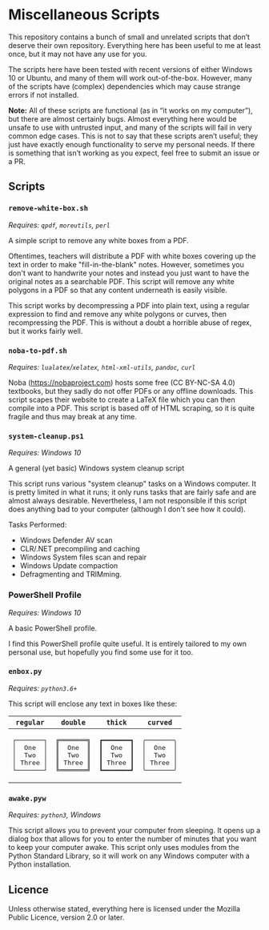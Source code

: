 Miscellaneous Scripts
====================

This repository contains a bunch of small and unrelated scripts that don’t deserve their own repository. Everything here has been useful to me at least once, but it may not have any use for you. 

The scripts here have been tested with recent versions of either Windows 10 or Ubuntu, and many of them will work out-of-the-box. However, many of the scripts have (complex) dependencies which may cause strange errors if not installed.

**Note:** All of these scripts are functional (as in “it works on my computer”), but there are almost certainly bugs. Almost everything here would be unsafe to use with untrusted input, and many of the scripts will fail in very common edge cases. This is not to say that these scripts aren’t useful; they just have exactly enough functionality to serve my personal needs. If there is something that isn’t working as you expect, feel free to submit an issue or a PR.

Scripts
-------

### `remove-white-box.sh`
_Requires: `qpdf`, `moreutils`, `perl`_

A simple script to remove any white boxes from a PDF. 

Oftentimes, teachers will distribute a PDF with white boxes covering
up the text in order to make "fill-in-the-blank" notes. However,
sometimes you don't want to handwrite your notes and instead you just
want to have the original notes as a searchable PDF. This script will
remove any white polygons in a PDF so that any content underneath is
easily visible. 

This script works by decompressing a PDF into plain text, using a
regular expression to find and remove any white polygons or curves,
then recompressing the PDF. This is without a doubt a horrible abuse
of regex, but it works fairly well.

### `noba-to-pdf.sh`
_Requires: `lualatex`/`xelatex`, `html-xml-utils`, `pandoc`, `curl`_

Noba (https://nobaproject.com) hosts some free (CC BY-NC-SA 4.0)
textbooks, but they sadly do not offer PDFs or any offline downloads.
This script scapes their website to create a LaTeX file which you can
then compile into a PDF. This script is based off of HTML scraping, so
it is quite fragile and thus may break at any time.

### `system-cleanup.ps1`
_Requires: Windows 10_

A general (yet basic) Windows system cleanup script

This script runs various "system cleanup" tasks on a Windows computer.
It is pretty limited in what it runs; it only runs tasks that are fairly
safe and are almost always desirable. Nevertheless, I am not responsible
if this script does anything bad to your computer (although I don't
see how it could).

Tasks Performed:
- Windows Defender AV scan
- CLR/.NET precompiling and caching
- Windows System files scan and repair
- Windows Update compaction
- Defragmenting and TRIMming.

### PowerShell Profile
_Requires: Windows 10_

A basic PowerShell profile.

I find this PowerShell profile quite useful. It is entirely tailored to
my own personal use, but hopefully you find some use for it too.

### `enbox.py`
_Requires: `python3.6+`_

This script will enclose any text in boxes like these:

<!-- We have to use HTML here because you can't include multiline
code blocks in a table using markdown -->
<table> 
    <thead><tr>
        <th><code>regular</code></th>
        <th><code>double</code></th>
        <th><code>thick</code></th>
        <th><code>curved</code></th>
    </tr></thead>
    <tbody><tr>
        <td><pre>┌───────┐
│  One  │
│  Two  │
│ Three │
└───────┘
</pre></td>
        <td><pre>╔═══════╗
║  One  ║
║  Two  ║
║ Three ║
╚═══════╝</pre></td>
        <td><pre>┏━━━━━━━┓
┃  One  ┃
┃  Two  ┃
┃ Three ┃
┗━━━━━━━┛</pre></td>
        <td><pre>╭───────╮
│  One  │
│  Two  │
│ Three │
╰───────╯</pre></td>
    </tr></tbody>
</table>

### `awake.pyw`
_Requires: `python3`, Windows_

This script allows you to prevent your computer from sleeping. It opens
up a dialog box that allows for you to enter the number of minutes that
you want to keep your computer awake. This script only uses modules from
the Python Standard Library, so it will work on any Windows computer
with a Python installation.

Licence
-------

Unless otherwise stated, everything here is licensed under the Mozilla Public Licence, version 2.0 or later.
